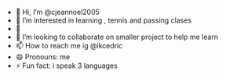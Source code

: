 - 👋 Hi, I’m @cjeannoel2005
- 👀 I’m interested in learning , tennis and passing clases
- 🌱 
- 💞️ I’m looking to collaborate on smaller project to help me learn 
- 📫 How to reach me ig @ikcedric
- 😄 Pronouns: me
- ⚡ Fun fact: i speak 3 languages

<!---
cjeannoel2005/cjeannoel2005 is a ✨ special ✨ repository because its `README.md` (this file) appears on your GitHub profile.
You can click the Preview link to take a look at your changes.
--->
